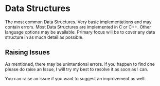 # Data Structures

The most common Data Structures. Very basic implementations and may contain errors. Most Data Structures are implemented in C or C++. Other language options may be available. Primary focus will be to cover any data structure in as much detail as possible.

## Raising Issues
As mentioned, there may be unintentional errors. If you happen to find one please do raise an Issue, I will try my best to resolve it as soon as I can.

You can raise an issue if you want to suggest an improvement as well.